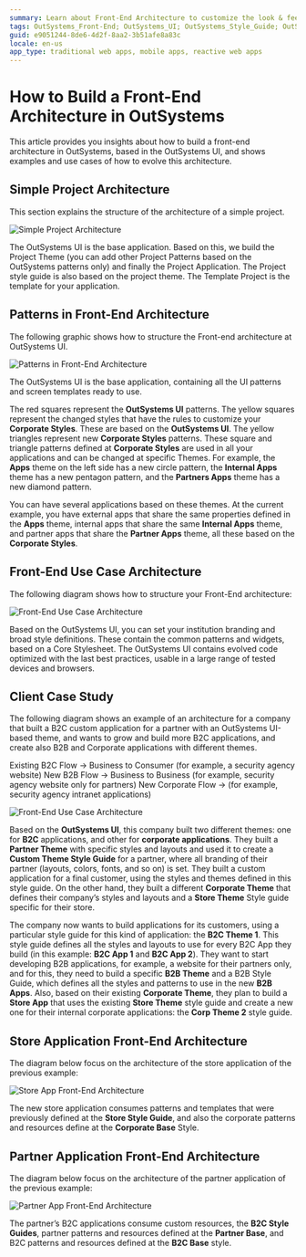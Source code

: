 ```yaml
---
summary: Learn about Front-End Architecture to customize the look & feel of your applications based on the OutSystems UI.
tags: OutSystems_Front-End; OutSystems_UI; OutSystems_Style_Guide; OutSystems_Templates; OutSystems_Patterns; OutSystems_Themes
guid: e9051244-8de6-4d2f-8aa2-3b51afe8a83c
locale: en-us
app_type: traditional web apps, mobile apps, reactive web apps
---
```


# How to Build a Front-End Architecture in OutSystems

This article provides you insights about how to build a front-end architecture in OutSystems, based in the OutSystems UI, and shows examples and use cases of how to evolve this architecture.

## Simple Project Architecture

This section explains the structure of the architecture of a simple project.

![Simple Project Architecture](images/outsystems-ui-simple-project-architecture.png?width=800)

The OutSystems UI is the base application. Based on this, we build the Project Theme (you can add other Project Patterns based on the OutSystems patterns only) and finally the Project Application.
The Project style guide is also based on the project theme.
The Template Project is the template for your application.


## Patterns in Front-End Architecture

The following graphic shows how to structure the Front-end architecture at OutSystems UI.

![Patterns in Front-End Architecture](images/outsystems-ui-patterns-in-front-end-architecture.png?width=800)

The OutSystems UI is the base application, containing all the UI patterns and screen templates ready to use.

The red squares represent the **OutSystems UI** patterns.
The yellow squares represent the changed styles that have the rules to customize your **Corporate Styles**. These are based on the **OutSystems UI**.
The yellow triangles represent new **Corporate Styles** patterns.
These square and triangle patterns defined at **Corporate Styles** are used in all your applications and can be changed at specific Themes. For example, the **Apps** theme on the left side has a new circle pattern, the **Internal Apps** theme has a new pentagon pattern, and the **Partners Apps** theme has a new diamond pattern.

You can have several applications based on these themes. At the current example, you have external apps that share the same properties defined in the **Apps** theme, internal apps that share the same **Internal Apps** theme, and partner apps that share the **Partner Apps** theme, all these based on the **Corporate Styles**.

## Front-End Use Case Architecture

The following diagram shows how to structure your Front-End architecture:

![Front-End Use Case Architecture](images/outsystems-ui-front-end-use-case-architecture.png?width=800)

Based on the OutSystems UI, you can set your institution branding and broad style definitions. These contain the common patterns and widgets, based on a Core Stylesheet.
The OutSystems UI contains evolved code optimized with the last best practices, usable in a large range of tested devices and browsers.

## Client Case Study

The following diagram shows an example of an architecture for a company that built a B2C custom application for a partner with an OutSystems UI-based theme, and wants to grow and build more B2C applications, and create also B2B and Corporate applications with different themes.

Existing B2C Flow → Business to Consumer (for example, a security agency website)
New B2B Flow → Business to Business (for example, security agency website only for partners)
New Corporate Flow → (for example, security agency intranet applications)

![Front-End Use Case Architecture](images/outsystems-ui-client-case-study.png?width=800)

Based on the **OutSystems UI**, this company built two different themes: one for **B2C** applications, and other for **corporate applications**. They built a **Partner Theme** with specific styles and layouts and used it to create a **Custom Theme Style Guide** for a partner, where all branding of their partner (layouts, colors, fonts, and so on)  is set. They built a custom application for a final customer, using the styles and themes defined in this style guide.
On the other hand, they built a different **Corporate Theme** that defines their company’s styles and layouts and a **Store Theme** Style guide specific for their store.

The company now wants to build applications for its customers, using a particular style guide for this kind of application: the **B2C Theme 1**. This style guide defines all the styles and layouts to use for every B2C App they build (in this example: **B2C App 1** and **B2C App 2**).
They want to start developing B2B applications, for example, a website for their partners only, and for this, they need to build a specific **B2B Theme** and a B2B Style Guide, which defines all the styles and patterns to use in the new **B2B Apps**.
Also, based on their existing **Corporate Theme**, they plan to build a **Store App** that uses the existing **Store Theme** style guide and create a new one for their internal corporate applications: the **Corp Theme 2** style guide.

## Store Application Front-End Architecture

The diagram below focus on the architecture of the store application of the previous example:

![Store App Front-End Architecture](images/outsystems-ui-store-app-front-end-architecture.png?width=800)

The new store application consumes patterns and templates that were previously defined at the **Store Style Guide**, and also the corporate patterns and resources define at the **Corporate Base** Style.

## Partner Application Front-End Architecture

The diagram below focus on the architecture of the partner application of the previous example:

![Partner App Front-End Architecture](images/outsystems-ui-partner-app-front-end-architecture.png?width=800)

The partner’s B2C applications consume custom resources, the **B2C Style Guides**, partner patterns and resources defined at the **Partner Base**, and B2C patterns and resources defined at the **B2C Base** style.
